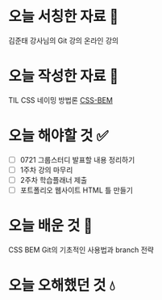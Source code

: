 # 오늘 서칭한 자료 📖
김준태 강사님의 Git 강의
온라인 강의

# 오늘 작성한 자료 📃
TIL
CSS 네이밍 방법론 [CSS-BEM](https://velog.io/@kyudeveloper/CSS-BEM)
# 오늘 해야할 것 ✅
- [ ] 0721 그룹스터디 발표할 내용 정리하기
- [ ] 1주차 강의 마무리
- [ ] 2주차 학습플래너 제출
- [ ] 포트폴리오 웹사이트 HTML 틀 만들기
# 오늘 배운 것 🌈
CSS BEM
Git의 기초적인 사용법과 branch 전략

# 오늘 오해했던 것 💧
